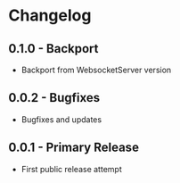 # Changelog

## 0.1.0 - Backport

* Backport from WebsocketServer version

## 0.0.2 - Bugfixes

* Bugfixes and updates

## 0.0.1 - Primary Release

* First public release attempt
